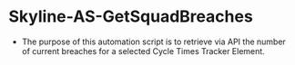 # Skyline-AS-GetSquadBreaches

- The purpose of this automation script is to retrieve via API the number of current breaches for a selected Cycle Times Tracker Element.